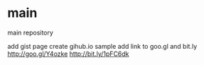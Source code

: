 # main
main repository

add gist page
create gihub.io sample
add link to goo.gl and bit.ly
http://goo.gl/Y4ozke
http://bit.ly/1pFC6dk
